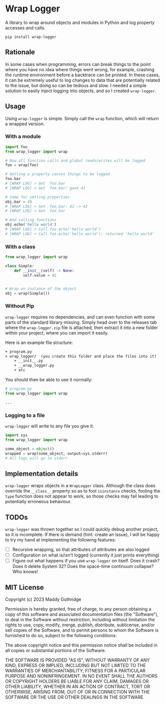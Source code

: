 # Wrap Logger

A library to wrap around objects and modules in Python and log property
accesses and calls.

`pip install wrap-logger`

## Rationale

In some cases when programming, errors can break things to the point where
you have no idea where things went wrong, for example, crashing the runtime
environment before a backtrace can be printed. In these cases, it can be
extremely useful to log changes to data that are potentially related to the
issue, but doing so can be tedious and slow. I needed a simple solution to
easily inject logging into objects, and so I created `wrap-logger`.

## Usage

Using `wrap-logger` is simple. Simply call the `wrap` function, which will
return a wrapped version.

### With a module

```py
import foo
from wrap_logger import wrap

# Now all function calls and global reads/writes will be logged
foo = wrap(foo)

# Getting a property causes things to be logged
foo.bar
# [WRAP LOG] > Get  foo.bar
# [WRAP LOG] < Get  foo.bar: gave 42

# Same for setting properties
obj.bar = 43
# [WRAP LOG] > Set  foo.bar: 42 -> 43
# [WRAP LOG] < Set  foo.bar

# And calling functions
obj.echo('hello world')
# [WRAP LOG] > Call foo.echo('hello world')
# [WRAP LOG] < Call foo.echo('hello world'): returned 'hello world'
```

### With a class

```py
from wrap_logger import wrap

class Simple:
    def __init__(self) -> None:
        self.value = 42


# Wrap an instance of the object
obj = wrap(Simple())
```

### Without Pip

`wrap-logger` requires no dependencies, and can even function with some parts
of the standard library missing. Simply head over to the releases tab where the
`wrap-logger.zip` file is attached, then extract it into a new folder within
your project, where you can import it easily.

Here is an example file structure:

```txt
+ program.py
+ wrap_logger/  (you create this folder and place the files into it)
    + __init__.py
    + __wrap_logger.py
    + etc
```

You should then be able to use it normally:

```py
# program.py
from wrap_logger import wrap

...
```

### Logging to a file

`wrap-logger` will write to any file you give it.

```py
import sys
from wrap_logger import wrap

some_object = object()
wrapped = wrap(some_object, output=sys.stderr)
# All logs will go to stderr
```

## Implementation details

`wrap-logger` wraps objects in a `WrapLogger` class. Although the class does
override the `__class__` property so as to fool `isinstance` checks, fooling
the `type` function does not appear to work, so those checks may fail leading
to potentially erroneous behaviour.

## TODOs

`wrap-logger` was thrown together so I could quickly debug another project, so
it is incomplete. If there is demand (hint: create an issue), I will be happy
to try my hand at implementing the following features:

* [ ] Recursive wrapping, so that attributes of attributes are also logged
* [ ] Configuration on what is/isn't logged (currently it just prints
      everything)
* [ ] Figure out what happens if you use `wrap-logger` on itself. Does it
      crash? Does it delete System 32? Does the space-time continuum collapse?
      Who knows!

## MIT License

Copyright (c) 2023 Maddy Guthridge

Permission is hereby granted, free of charge, to any person obtaining a copy
of this software and associated documentation files (the "Software"), to deal
in the Software without restriction, including without limitation the rights
to use, copy, modify, merge, publish, distribute, sublicense, and/or sell
copies of the Software, and to permit persons to whom the Software is
furnished to do so, subject to the following conditions:

The above copyright notice and this permission notice shall be included in all
copies or substantial portions of the Software.

THE SOFTWARE IS PROVIDED "AS IS", WITHOUT WARRANTY OF ANY KIND, EXPRESS OR
IMPLIED, INCLUDING BUT NOT LIMITED TO THE WARRANTIES OF MERCHANTABILITY,
FITNESS FOR A PARTICULAR PURPOSE AND NONINFRINGEMENT. IN NO EVENT SHALL THE
AUTHORS OR COPYRIGHT HOLDERS BE LIABLE FOR ANY CLAIM, DAMAGES OR OTHER
LIABILITY, WHETHER IN AN ACTION OF CONTRACT, TORT OR OTHERWISE, ARISING FROM,
OUT OF OR IN CONNECTION WITH THE SOFTWARE OR THE USE OR OTHER DEALINGS IN THE
SOFTWARE.
